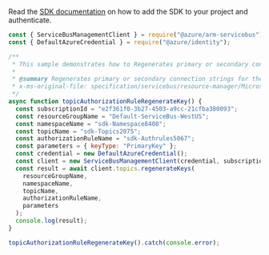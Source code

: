 Read the [SDK documentation](https://github.com/Azure/azure-sdk-for-js/blob/%40azure%2Farm-servicebus_6.0.0/sdk/servicebus/arm-servicebus/README.md) on how to add the SDK to your project and authenticate.

```javascript
const { ServiceBusManagementClient } = require("@azure/arm-servicebus");
const { DefaultAzureCredential } = require("@azure/identity");

/**
 * This sample demonstrates how to Regenerates primary or secondary connection strings for the topic.
 *
 * @summary Regenerates primary or secondary connection strings for the topic.
 * x-ms-original-file: specification/servicebus/resource-manager/Microsoft.ServiceBus/stable/2021-11-01/examples/Topics/SBTopicAuthorizationRuleRegenerateKey.json
 */
async function topicAuthorizationRuleRegenerateKey() {
  const subscriptionId = "e2f361f0-3b27-4503-a9cc-21cfba380093";
  const resourceGroupName = "Default-ServiceBus-WestUS";
  const namespaceName = "sdk-Namespace8408";
  const topicName = "sdk-Topics2075";
  const authorizationRuleName = "sdk-Authrules5067";
  const parameters = { keyType: "PrimaryKey" };
  const credential = new DefaultAzureCredential();
  const client = new ServiceBusManagementClient(credential, subscriptionId);
  const result = await client.topics.regenerateKeys(
    resourceGroupName,
    namespaceName,
    topicName,
    authorizationRuleName,
    parameters
  );
  console.log(result);
}

topicAuthorizationRuleRegenerateKey().catch(console.error);
```
